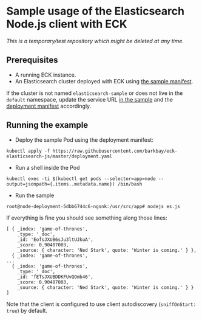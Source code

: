 # Sample usage of the Elasticsearch Node.js client with ECK

_This is a temporary/test repository which might be deleted at any time._

## Prerequisites

* A running ECK instance.
* An Elasticsearch cluster deployed with ECK using [the sample manifest](https://github.com/elastic/cloud-on-k8s/blob/master/config/samples/elasticsearch/elasticsearch.yaml).

If the cluster is not named `elasticsearch-sample` or does not live in the `default` namespace, update the service URL [in the sample](https://github.com/barkbay/eck-elasticsearch-js/blob/master/es.js) and the [deployment manifest](https://github.com/barkbay/eck-elasticsearch-js/blob/master/deployment.yaml) accordingly.

## Running the example

* Deploy the sample Pod using the deployment manifest:

```
kubectl apply -f https://raw.githubusercontent.com/barkbay/eck-elasticsearch-js/master/deployment.yaml
```

* Run a shell inside the Pod

```
kubectl exec -ti $(kubectl get pods --selector=app=node --output=jsonpath={.items..metadata.name}) /bin/bash
```

* Run the sample

```
root@node-deployment-5dbb6744c6-ngsnk:/usr/src/app# nodejs es.js
```

If everything is fine you should see something along those lines:

```
[ { _index: 'game-of-thrones',
    _type: '_doc',
    _id: 'EofsJXUB6sJu3ltUJkuA',
    _score: 0.90487003,
    _source: { character: 'Ned Stark', quote: 'Winter is coming.' } },
  { _index: 'game-of-thrones',
...
  { _index: 'game-of-thrones',
    _type: '_doc',
    _id: 'fETsJXUBDDKFUvQOmb46',
    _score: 0.90487003,
    _source: { character: 'Ned Stark', quote: 'Winter is coming.' } } ]
```

Note that the client is configured to use client autodiscovery (`sniffOnStart: true`) by default.
